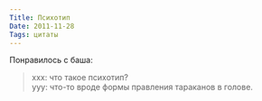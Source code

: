 ```yaml
---
Title: Психотип
Date: 2011-11-28
Tags: цитаты
---
```


Понравилось с баша:

>xxx: что такое психотип?<br/>
>yyy: что-то вроде формы правления тараканов в голове.